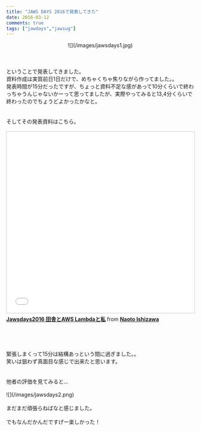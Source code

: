 ```yaml
---
title: "JAWS DAYS 2016で発表してきた"
date: 2016-03-12
comments: true
tags: ["jawdays","jawsug"]
---
```


<center>![](/images/jawsdays1.jpg)</center>

<br/>
<br/>
<br/>
ということで発表してきました。  
<br/>
資料作成は実質前日1日だけで、めちゃくちゃ焦りながら作ってました。。  
<br/>
発表時間が15分だったですが、ちょっと資料不足な感があって10分くらいで終わっちゃうんじゃないかーって思ってましたが、実際やってみると13,4分くらいで終わったのでちょうどよかったかなと。  
<br/>
<br/>
<br/>
そしてその発表資料はこちら。  
<br/>
<br/>

<iframe src="//www.slideshare.net/slideshow/embed_code/key/sqMGwXsM0m3lCn" width="595" height="485" frameborder="0" marginwidth="0" marginheight="0" scrolling="no" style="border:1px solid #CCC; border-width:1px; margin-bottom:5px; max-width: 100%;" allowfullscreen> </iframe> <div style="margin-bottom:5px"> <strong> <a href="//www.slideshare.net/youyo_/jawsdays2016-aws-lambda-59462755" title="Jawsdays2016 田舎とAWS Lambdaと私" target="_blank">Jawsdays2016 田舎とAWS Lambdaと私</a> </strong> from <strong><a target="_blank" href="//www.slideshare.net/youyo_">Naoto Ishizawa</a></strong> </div></strong>

<br/>
<br/>
<br/>
<br/>
緊張しまくって15分は結構あっという間に過ぎました。。  
<br/>
笑いは狙わず真面目な感じで出来たと思います。  
<br/>
<br/>
<br/>
他者の評価を見てみると...  
<br/>
<br/>
![](/images/jawsdays2.png)  
<br/>
<br/>
まだまだ頑張らねばなと感じました。  
<br/>
<br/>
でもなんだかんだですげー楽しかった！
<br/>
<br/>
